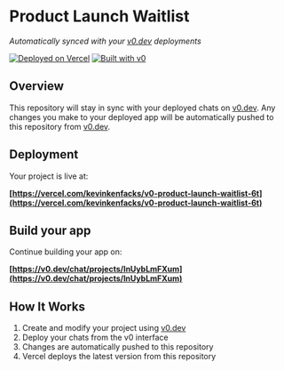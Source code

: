 # Product Launch Waitlist

*Automatically synced with your [v0.dev](https://v0.dev) deployments*

[![Deployed on Vercel](https://img.shields.io/badge/Deployed%20on-Vercel-black?style=for-the-badge&logo=vercel)](https://vercel.com/kevinkenfacks/v0-product-launch-waitlist-6t)
[![Built with v0](https://img.shields.io/badge/Built%20with-v0.dev-black?style=for-the-badge)](https://v0.dev/chat/projects/InUybLmFXum)

## Overview

This repository will stay in sync with your deployed chats on [v0.dev](https://v0.dev).
Any changes you make to your deployed app will be automatically pushed to this repository from [v0.dev](https://v0.dev).

## Deployment

Your project is live at:

**[https://vercel.com/kevinkenfacks/v0-product-launch-waitlist-6t](https://vercel.com/kevinkenfacks/v0-product-launch-waitlist-6t)**

## Build your app

Continue building your app on:

**[https://v0.dev/chat/projects/InUybLmFXum](https://v0.dev/chat/projects/InUybLmFXum)**

## How It Works

1. Create and modify your project using [v0.dev](https://v0.dev)
2. Deploy your chats from the v0 interface
3. Changes are automatically pushed to this repository
4. Vercel deploys the latest version from this repository